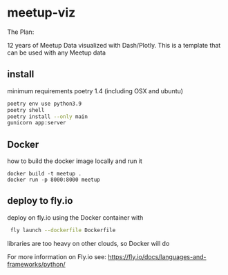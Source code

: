 # meetup-viz

The Plan: 

12 years of Meetup Data visualized with Dash/Plotly. 
This is a template that can be used with any Meetup data

## install 

minimum requirements poetry 1.4 (including OSX and ubuntu)

```sh
poetry env use python3.9
poetry shell
poetry install --only main 
gunicorn app:server
```

## Docker

how to build the docker image locally and run it

```
docker build -t meetup .
docker run -p 8000:8000 meetup

```

## deploy to fly.io

deploy on fly.io using the Docker container with


```sh
 fly launch --dockerfile Dockerfile
```

libraries are too heavy on other clouds, so Docker will do

For more information on Fly.io see: 
https://fly.io/docs/languages-and-frameworks/python/